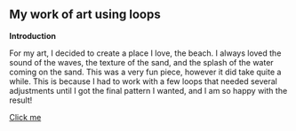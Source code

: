 ## My work of art using loops

**Introduction**

For my art, I decided to create a place I love, the beach. I always loved the sound of the waves, the texture of the sand, and the splash
of the water coming on the sand. This was a very fun piece, however it did take quite a while. This is because I had to work with a few 
loops that needed several adjustments until I got the final pattern I wanted, and I am so happy with the result!

[Click me](https://editor.p5js.org/shamsasaeed/sketches/5zkio60Mh)


